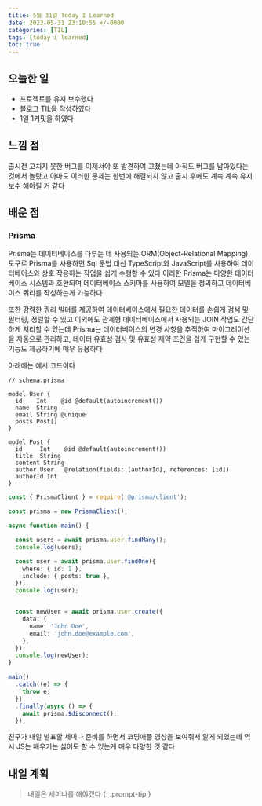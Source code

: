 ```yaml
---
title: 5월 31일 Today I Learned
date: 2023-05-31 23:10:55 +/-0000
categories: [TIL]
tags: [today i learned]
toc: true
---
```


## 오늘한 일

* 프로젝트를 유지 보수했다
* 블로그 TIL을 작성하였다
* 1일 1커밋을 하였다

## 느낌 점

출시전 고치지 못한 버그를 이제서야 또 발견하여 고쳤는데 아직도 버그를 남아있다는 것에서 놀랐고 아마도 이러한 문제는 한번에 해결되지 않고 출시 후에도 계속 계속 유지보수 해야될 거 같다

## 배운 점

### Prisma 

Prisma는 데이터베이스를 다루는 데 사용되는 ORM(Object-Relational Mapping) 도구로 Prisma를 사용하면 Sql 문법 대신 TypeScript와 JavaScript를 사용하여 데이터베이스와 상호 작용하는 작업을 쉽게 수행할 수 있다 이러한 Prisma는 다양한 데이터베이스 시스템과 호환되며 데이터베이스 스키마를 사용하여 모델을 정의하고 데이터베이스 쿼리를 작성하는게 가능하다

또한 강력한 쿼리 빌더를 제공하여 데이터베이스에서 필요한 데이터를 손쉽게 검색 및 필터링, 정렬할 수 있고 이외에도 관계형 데이터베이스에서 사용되는 JOIN 작업도 간단하게 처리할 수 있는데 Prisma는 데이터베이스의 변경 사항을 추적하여 마이그레이션을 자동으로 관리하고, 데이터 유효성 검사 및 유효성 제약 조건을 쉽게 구현할 수 있는 기능도 제공하기에 매우 유용하다

아래에는 예시 코드이다

~~~prisma
// schema.prisma

model User {
  id    Int    @id @default(autoincrement())
  name  String
  email String @unique
  posts Post[]
}

model Post {
  id     Int    @id @default(autoincrement())
  title  String
  content String
  author User   @relation(fields: [authorId], references: [id])
  authorId Int
}
~~~

~~~typescript
const { PrismaClient } = require('@prisma/client');

const prisma = new PrismaClient();

async function main() {

  const users = await prisma.user.findMany();
  console.log(users);

  const user = await prisma.user.findOne({
    where: { id: 1 },
    include: { posts: true },
  });
  console.log(user);


  const newUser = await prisma.user.create({
    data: {
      name: 'John Doe',
      email: 'john.doe@example.com',
    },
  });
  console.log(newUser);
}

main()
  .catch((e) => {
    throw e;
  })
  .finally(async () => {
    await prisma.$disconnect();
  });
~~~

친구가 내일 발표할 세미나 준비를 하면서 코딩애플 영상을 보여줘서 알게 되었는데 역시 JS는 배우기는 싫어도 할 수 있는게 매우 다양한 것 같다

## 내일 계획

> 내일은 세미나를 해야겠다
{: .prompt-tip }